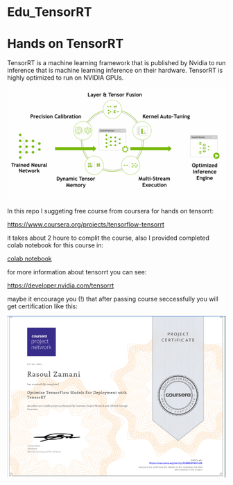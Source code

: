 # Edu_TensorRT
# Hands on TensorRT

TensorRT is a machine learning framework that is published by Nvidia to run inference that is machine learning inference on their hardware. TensorRT is highly optimized to run on NVIDIA GPUs.

![tensorRT](tensorrt1.png)


In this repo I suggeting free course from coursera for hands on tensorrt:

https://www.coursera.org/projects/tensorflow-tensorrt

it takes about 2 houre to complit the course, also I provided completed colab notebook for this course in:

[colab notebook](Optimize_TensorFlow_Models_For_Deployment_with_TensorRT.ipynb)




for more information about tensorrt you can see:

https://developer.nvidia.com/tensorrt


maybe it encourage you (!) that after passing course seccessfully you will get certification like this:

![](Coursera_TensorRT.png)

